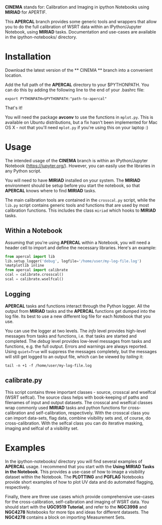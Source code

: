 **CINEMA** stands for: Calibration and Imaging in ipython Notebooks using **MIRIAD** for APERTIF. 

This **APERCAL**  branch provides some generic tools and wrappers that allow you to do the full calibration of WSRT data within an IPython/Jupyter Notebook, using **MIRIAD** tasks. Documentation and use-cases are available in the ipython-notebooks/ directory. 


# Installation

Download the latest version of the ** CINEMA ** branch into a convenient location. 

Add the full path of the **APERCAL** directory to your $PYTHONPATH. You can do this by adding the following line to the end of your .bashrc file:

```
export PYTHONPATH=$PYTHONPATH:"path-to-apercal"
```

That's it!

You will need the package **avconv** to use the functions in `mplot.py`. This is available on Ubuntu distributions, but a fix hasn't been implemented for Mac OS X - not that you'll need `mplot.py` if you're using this on your laptop :)

# Usage

The intended usage of the **CINEMA** branch is within an IPython/Jupyter Notebook (https://jupyter.org/). However, you can easily use the libraries in any Python script. 

You will need to have **MIRIAD** installed on your system. The **MIRIAD** environment should be setup before you start the notebook, so that **APERCAL** knows where to find **MIRIAD** tasks.

The main calibration tools are contained in the `crosscal.py` script, while the `lib.py` script contains generic tools and functions that are used by most calibration functions. This includes the class `miriad` which hooks to **MIRIAD** tasks. 

## Within a Notebook

Assuming that you're using **APERCAL** within a Notebook, you will need a header cell to import and define the necessary libraries. Here's an example:

```python
from apercal import lib
lib.setup_logger('debug', logfile='/home/user/my-log-file.log')
%matplotlib inline
from apercal import calibrate
ccal = calibrate.crosscal()
scal = calibrate.wselfcal()
```

## Logging

**APERCAL** tasks and functions interact through the Python logger. All the output from **MIRIAD** tasks and the **APERCAL** functions get dumped into the log file. Its best to use a new different log file for each Notebook that you use.

You can use the logger at two levels. The *info* level provides high-level messages from tasks and functions, i.e. that tasks are started and completed. The *debug* level provides low-level messages from tasks and functions, e.g. the full output. 
Errors and warnings are always reported. Using `quiet=True` will suppress the messages completely, but the messages will still get logged to an output file, which can be viewed by *tailing* it:
```
tail -n +1 -f /home/user/my-log-file.log
```

## calibrate.py
This script contains three important classes - source, crosscal and wselfcal (WSRT selfcal). The source class helps with book-keeping of paths and filenames of input and output datasets. 
The crosscal and wselfcal classes wrap commonly used **MIRIAD** tasks and python functions for cross-calibration and self-calibration, respectively. 
With the crosscal class you can import data-sets, flag data, combine visibility sets and, of course, do cross-calibration. 
With the selfcal class you can do iterative masking, imaging and selfcal of a visibility set. 

# Examples

In the ipython-notebooks/ directory you will find several examples of **APERCAL** usage. I recommend that you start with the **Using MIRIAD Tasks in the Notebook**. This provides a use-case of how to image a visibility dataset within the Notebook. The **PLOTTING** and **PGFLAG** Notebooks provide short examples of how to plot UV data and do automated flagging, respectively. 

Finally, there are three use cases which provide comprehensive use-cases for the cross-calibration, self-calbration and imaging of WSRT data. You should start with the **UGC9519 Tutorial**, and refer to the **NGC3998** and **NGC4278** Notebooks for more tips and ideas for different datasets. The **NGC4278** contains a block on importing Measurement Sets. 